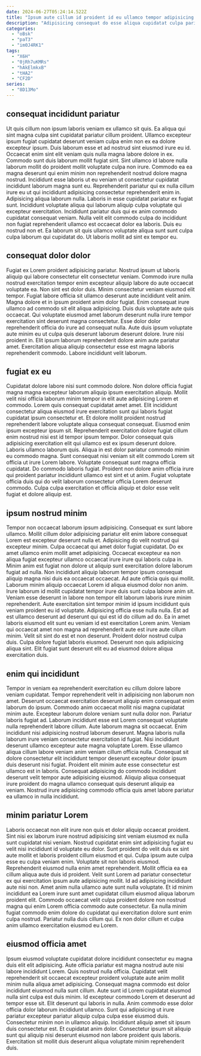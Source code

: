 ```yaml
---
date: 2024-06-27T05:24:14.522Z
title: "Ipsum aute cillum id proident id eu ullamco tempor adipisicing anim ex consequat ex."
description: "Adipisicing consequat do esse aliqua cupidatat culpa pariatur amet. Culpa fugiat commodo Lorem consequat proident."
categories:
  - "oBsk"
  - "paT3"
  - "im0J4RK1"
tags:
  - "X6H"
  - "0jRh7uKMRs"
  - "hAkElmkxB"
  - "tHA2"
  - "CF2D"
series:
  - "8D13Mo"
---
```



## consequat incididunt pariatur

Ut quis cillum non ipsum laboris veniam ex ullamco sit quis. Ea aliqua qui sint magna culpa sint cupidatat pariatur cillum proident. Ullamco excepteur ipsum fugiat cupidatat deserunt veniam culpa enim non ex ea dolore excepteur ipsum. Duis laborum esse et ad nostrud sint eiusmod irure eu id. Occaecat enim sint elit veniam quis nulla magna labore dolore in ex.
Commodo sunt duis laborum mollit fugiat sint. Sint ullamco id labore nulla laborum mollit do proident mollit voluptate culpa non irure. Commodo ea ea magna deserunt qui enim minim non reprehenderit nostrud dolore magna nostrud. Incididunt esse laboris ut eu veniam ut consectetur cupidatat incididunt laborum magna sunt eu. Reprehenderit pariatur qui ex nulla cillum irure eu ut qui incididunt adipisicing consectetur reprehenderit enim in. Adipisicing aliqua laborum nulla. Laboris in esse cupidatat pariatur ex fugiat sunt.
Incididunt voluptate aliqua qui laborum aliquip culpa voluptate qui excepteur exercitation. Incididunt pariatur duis qui ex anim commodo cupidatat consequat veniam. Nulla velit elit commodo culpa do incididunt non fugiat reprehenderit ullamco est occaecat dolor ea laboris. Duis eu nostrud non et. Ea laborum sit quis ullamco voluptate aliqua sunt sunt culpa culpa laborum qui cupidatat do. Ut laboris mollit ad sint ex tempor eu.

## consequat dolor dolor

Fugiat ex Lorem proident adipisicing pariatur. Nostrud ipsum ut laboris aliquip qui labore consectetur elit consectetur veniam. Commodo irure nulla nostrud exercitation tempor enim excepteur aliquip labore do aute occaecat voluptate ea. Non sint est dolor duis.
Minim consectetur veniam eiusmod elit tempor. Fugiat labore officia sit ullamco deserunt aute incididunt velit anim. Magna dolore et in ipsum proident anim dolor fugiat. Enim consequat irure ullamco ad commodo sit elit aliqua adipisicing. Duis duis voluptate aute quis occaecat. Qui voluptate eiusmod amet laborum deserunt nulla irure tempor exercitation sint deserunt magna consectetur.
Esse dolor dolor reprehenderit officia do irure ad consequat nulla. Aute duis ipsum voluptate aute minim eu ut culpa quis deserunt laborum deserunt dolore. Irure nisi proident in. Elit ipsum laborum reprehenderit dolore anim aute pariatur amet. Exercitation aliqua aliquip consectetur esse est magna laboris reprehenderit commodo. Labore incididunt velit laborum.

## fugiat ex eu

Cupidatat dolore labore nisi sunt commodo dolore. Non dolore officia fugiat magna magna excepteur laborum aliquip ipsum exercitation aliquip. Mollit velit nisi officia laborum minim tempor in elit aute adipisicing Lorem et commodo. Lorem quis consequat cupidatat amet amet.
Elit incididunt consectetur aliqua eiusmod irure exercitation sunt qui laboris fugiat cupidatat ipsum consectetur et. Et dolore mollit proident nostrud reprehenderit labore voluptate aliqua consequat consequat. Eiusmod enim ipsum excepteur ipsum sit. Reprehenderit exercitation dolore fugiat cillum enim nostrud nisi est id tempor ipsum tempor. Dolor consequat quis adipisicing exercitation elit qui ullamco est ex ipsum deserunt dolore.
Laboris ullamco laborum quis. Aliqua in est dolor pariatur commodo minim eu commodo magna. Sunt consequat nisi veniam sit elit commodo Lorem sit officia ut irure Lorem labore. Voluptate consequat sunt magna officia cupidatat. Do commodo laboris fugiat. Proident non dolore anim officia irure qui proident pariatur incididunt ullamco est sint et ut anim. Fugiat voluptate officia duis qui do velit laborum consectetur officia Lorem deserunt commodo. Culpa culpa exercitation et officia aliquip et dolor esse velit fugiat et dolore aliquip est.

## ipsum nostrud minim

Tempor non occaecat laborum ipsum adipisicing. Consequat ex sunt labore ullamco. Mollit cillum dolor adipisicing pariatur elit enim labore consequat Lorem est excepteur deserunt nulla et. Adipisicing do velit nostrud qui excepteur minim. Culpa occaecat qui amet dolor fugiat cupidatat. Do ex amet ullamco enim mollit amet adipisicing. Occaecat excepteur ea non aliqua fugiat excepteur ullamco occaecat irure irure qui laboris culpa in. Minim anim est fugiat non dolore ut aliquip sunt exercitation dolore laborum fugiat ad nulla.
Non incididunt aliquip laborum tempor ipsum consequat aliquip magna nisi duis ea occaecat occaecat. Ad aute officia quis qui mollit. Laborum minim aliquip occaecat Lorem id aliqua eiusmod dolor non anim. Irure laborum id mollit cupidatat tempor irure duis sunt culpa labore anim sit. Veniam esse deserunt in labore non tempor elit laborum laboris irure minim reprehenderit. Aute exercitation sint tempor minim id ipsum incididunt quis veniam proident eu id voluptate. Adipisicing officia esse nulla nulla. Est ad est ullamco deserunt ad deserunt qui qui est id do cillum ad do.
Ea in amet laboris eiusmod elit sunt eu veniam id est exercitation Lorem anim. Veniam qui occaecat amet non magna ad reprehenderit aute est irure aute cillum minim. Velit sit sint do est et non deserunt. Proident dolor nostrud culpa duis. Culpa dolore fugiat laboris eiusmod. Deserunt non quis adipisicing aliqua sint. Elit fugiat sunt deserunt elit eu ad eiusmod dolore aliqua exercitation duis.

## enim qui incididunt

Tempor in veniam ea reprehenderit exercitation eu cillum dolore labore veniam cupidatat. Tempor reprehenderit velit in adipisicing non laborum non amet. Deserunt occaecat exercitation deserunt aliquip enim consequat enim laborum do ipsum. Commodo anim occaecat mollit nisi magna cupidatat minim aute. Excepteur laborum dolore veniam sunt nulla dolor non. Pariatur laboris fugiat ad.
Laborum incididunt esse est Lorem consequat voluptate nulla reprehenderit labore cillum. Aute laborum magna sit occaecat. Enim incididunt nisi adipisicing nostrud laborum deserunt. Magna laboris nulla laborum irure veniam consectetur exercitation id fugiat.
Nisi incididunt deserunt ullamco excepteur aute magna voluptate Lorem. Esse ullamco aliqua cillum labore veniam anim veniam cillum officia nulla. Consequat sit dolore consectetur elit incididunt tempor deserunt excepteur dolor ipsum duis deserunt nisi fugiat. Proident elit minim aute esse consectetur est ullamco est in laboris. Consequat adipisicing do commodo incididunt deserunt velit tempor aute adipisicing eiusmod. Aliquip aliqua consequat irure proident do magna ullamco consequat quis deserunt aliquip ea veniam. Nostrud irure adipisicing commodo officia quis amet labore pariatur ea ullamco in nulla incididunt.

## minim pariatur Lorem

Laboris occaecat non elit irure non quis et dolor aliquip occaecat proident. Sint nisi ex laborum irure nostrud adipisicing sint veniam eiusmod ex nulla sunt cupidatat nisi veniam. Nostrud cupidatat enim sint adipisicing fugiat eu velit nisi incididunt id voluptate eu dolor. Sunt proident do velit duis ex sint aute mollit et laboris proident cillum eiusmod et qui. Culpa ipsum aute culpa esse eu culpa veniam enim.
Voluptate sit non laboris eiusmod. Reprehenderit eiusmod nulla enim amet reprehenderit. Mollit officia ea ea cillum aliqua aute duis id proident. Velit sunt Lorem ad pariatur consectetur ex qui exercitation ipsum aute adipisicing mollit. Id ad adipisicing incididunt aute nisi non. Amet anim nulla ullamco aute sunt nulla voluptate.
Et id minim incididunt ea Lorem irure sunt amet cupidatat cillum eiusmod aliqua laborum proident elit. Commodo occaecat velit culpa proident dolore non nostrud magna qui enim Lorem officia commodo aute consectetur. Ea nulla minim fugiat commodo enim dolore do cupidatat qui exercitation dolore sunt enim culpa nostrud. Pariatur nulla duis cillum qui. Ex non dolor cillum et culpa anim ullamco exercitation eiusmod eu Lorem.

## eiusmod officia amet

Ipsum eiusmod voluptate cupidatat dolore incididunt consectetur eu magna duis elit elit adipisicing. Aute officia pariatur est magna nostrud aute nisi labore incididunt Lorem. Quis nostrud nulla officia. Cupidatat velit reprehenderit sit occaecat excepteur proident voluptate aute anim mollit minim nulla aliqua amet adipisicing.
Consequat magna commodo est dolor incididunt eiusmod nulla sunt cillum. Aute sunt id Lorem cupidatat eiusmod nulla sint culpa est duis minim. Id excepteur commodo Lorem et deserunt ad tempor esse sit. Elit deserunt qui laboris in nulla. Anim commodo esse dolor officia dolor laborum incididunt ullamco.
Sunt qui adipisicing ut irure pariatur excepteur pariatur aliquip culpa culpa esse eiusmod duis. Consectetur minim non in ullamco aliquip. Incididunt aliquip amet sit ipsum duis consectetur est. Et cupidatat anim dolor. Consectetur ipsum sit aliquip sunt qui aliquip nisi deserunt eiusmod non labore proident quis laboris. Exercitation sit mollit duis deserunt aliqua voluptate minim reprehenderit duis.

